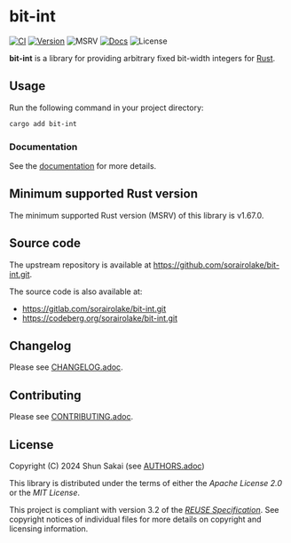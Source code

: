 <!--
SPDX-FileCopyrightText: 2024 Shun Sakai

SPDX-License-Identifier: Apache-2.0 OR MIT
-->

# bit-int

[![CI][ci-badge]][ci-url]
[![Version][version-badge]][version-url]
![MSRV][msrv-badge]
[![Docs][docs-badge]][docs-url]
![License][license-badge]

**bit-int** is a library for providing arbitrary fixed bit-width integers for
[Rust].

## Usage

Run the following command in your project directory:

```sh
cargo add bit-int
```

### Documentation

See the [documentation][docs-url] for more details.

## Minimum supported Rust version

The minimum supported Rust version (MSRV) of this library is v1.67.0.

## Source code

The upstream repository is available at
<https://github.com/sorairolake/bit-int.git>.

The source code is also available at:

- <https://gitlab.com/sorairolake/bit-int.git>
- <https://codeberg.org/sorairolake/bit-int.git>

## Changelog

Please see [CHANGELOG.adoc].

## Contributing

Please see [CONTRIBUTING.adoc].

## License

Copyright (C) 2024 Shun Sakai (see [AUTHORS.adoc])

This library is distributed under the terms of either the _Apache License 2.0_
or the _MIT License_.

This project is compliant with version 3.2 of the [_REUSE Specification_]. See
copyright notices of individual files for more details on copyright and
licensing information.

[ci-badge]: https://img.shields.io/github/actions/workflow/status/sorairolake/bit-int/CI.yaml?branch=develop&style=for-the-badge&logo=github&label=CI
[ci-url]: https://github.com/sorairolake/bit-int/actions?query=branch%3Adevelop+workflow%3ACI++
[version-badge]: https://img.shields.io/crates/v/bit-int?style=for-the-badge&logo=rust
[version-url]: https://crates.io/crates/bit-int
[msrv-badge]: https://img.shields.io/crates/msrv/bit-int?style=for-the-badge&logo=rust
[docs-badge]: https://img.shields.io/docsrs/bit-int?style=for-the-badge&logo=docsdotrs&label=Docs.rs
[docs-url]: https://docs.rs/bit-int
[license-badge]: https://img.shields.io/crates/l/bit-int?style=for-the-badge
[Rust]: https://www.rust-lang.org/
[CHANGELOG.adoc]: CHANGELOG.adoc
[CONTRIBUTING.adoc]: CONTRIBUTING.adoc
[AUTHORS.adoc]: AUTHORS.adoc
[_REUSE Specification_]: https://reuse.software/spec/
